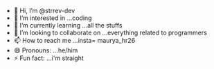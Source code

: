 - 👋 Hi, I’m @strrev-dev
- 👀 I’m interested in ...coding
- 🌱 I’m currently learning ...all the stuffs
- 💞️ I’m looking to collaborate on ...everything related to programmers
- 📫 How to reach me ...insta= maurya_hr26
- 😄 Pronouns: ...he/him
- ⚡ Fun fact: ...i'm straight

<!---
strrev-dev/strrev-dev is a ✨ special ✨ repository because its `README.md` (this file) appears on your GitHub profile.
You can click the Preview link to take a look at your changes.
--->
